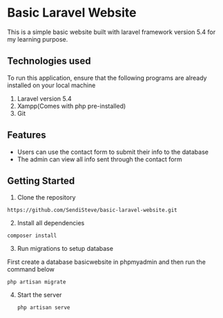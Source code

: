 # Basic Laravel Website

This is a simple basic website built with laravel framework version 5.4 for my learning purpose.

## Technologies used

To run this application, ensure that the following programs are already installed on your local machine

1.  Laravel version 5.4
2.  Xampp(Comes with php pre-installed)
3.  Git

## Features

* Users can use the contact form to submit their info to the database
* The admin can view all info sent through the contact form

## Getting Started

1.  Clone the repository

`https://github.com/SendiSteve/basic-laravel-website.git`

2.  Install all dependencies

`composer install`

3.  Run migrations to setup database

First create a database basicwebsite in phpmyadmin and then run the command below

`php artisan migrate`

4.  Start the server

    `php artisan serve`
